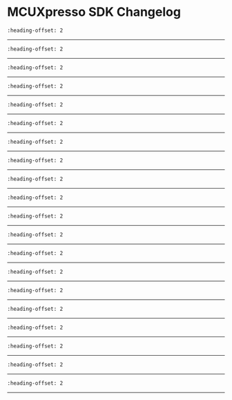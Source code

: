 # MCUXpresso SDK Changelog

```{include} ../../../../drivers/lpc_acomp/doxygen/ChangeLog_acomp.md
:heading-offset: 2
```
---
```{include} ../../../../drivers/lpc_adc/doxygen/ChangeLog_adc.md
:heading-offset: 2
```
---
```{include} ../../../../devices/LPC/LPC800/LPC802/drivers/doxygen/ChangeLog_clock.md
:heading-offset: 2
```
---
```{include} ../../../../drivers/common/doxygen/ChangeLog_common.md
:heading-offset: 2
```
---
```{include} ../../../../drivers/lpc_crc/doxygen/ChangeLog_crc.md
:heading-offset: 2
```
---
```{include} ../../../../drivers/ctimer/doxygen/ChangeLog_ctimer.md
:heading-offset: 2
```
---
```{include} ../../../../drivers/lpc_gpio/doxygen/ChangeLog_gpio.md
:heading-offset: 2
```
---
```{include} ../../../../drivers/lpc_i2c/doxygen/ChangeLog_i2c.md
:heading-offset: 2
```
---
```{include} ../../../../drivers/iap/doxygen/ChangeLog_iap.md
:heading-offset: 2
```
---
```{include} ../../../../drivers/lpc_iocon_lite/doxygen/ChangeLog_iocon.md
:heading-offset: 2
```
---
```{include} ../../../../drivers/mrt/doxygen/ChangeLog_mrt.md
:heading-offset: 2
```
---
```{include} ../../../../drivers/pint/doxygen/ChangeLog_pint.md
:heading-offset: 2
```
---
```{include} ../../../../devices/LPC/LPC800/LPC802/drivers/doxygen/ChangeLog_power.md
:heading-offset: 2
```
---
```{include} ../../../../devices/LPC/LPC800/LPC802/drivers/doxygen/ChangeLog_reset.md
:heading-offset: 2
```
---
```{include} ../../../../drivers/lpc_minispi/doxygen/ChangeLog_spi.md
:heading-offset: 2
```
---
```{include} ../../../../drivers/swm/doxygen/ChangeLog_swm.md
:heading-offset: 2
```
---
```{include} ../../../../drivers/syscon/doxygen/ChangeLog_syscon.md
:heading-offset: 2
```
---
```{include} ../../../../drivers/lpc_miniusart/doxygen/ChangeLog_usart.md
:heading-offset: 2
```
---
```{include} ../../../../drivers/wkt/doxygen/ChangeLog_wkt.md
:heading-offset: 2
```
---
```{include} ../../../../drivers/wwdt/doxygen/ChangeLog_wwdt.md
:heading-offset: 2
```
---
